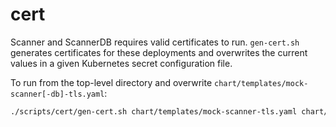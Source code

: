 # cert

Scanner and ScannerDB requires valid certificates to run.
`gen-cert.sh` generates certificates for these deployments
and overwrites the current values in a given Kubernetes secret configuration file.

To run from the top-level directory and overwrite `chart/templates/mock-scanner[-db]-tls.yaml`:
```sh
./scripts/cert/gen-cert.sh chart/templates/mock-scanner-tls.yaml chart/templates/mock-scanner-db-tls.yaml
```

